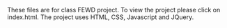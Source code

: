These files are for class FEWD project.
To view the project please click on index.html.
The project uses HTML, CSS, Javascript and JQuery.
